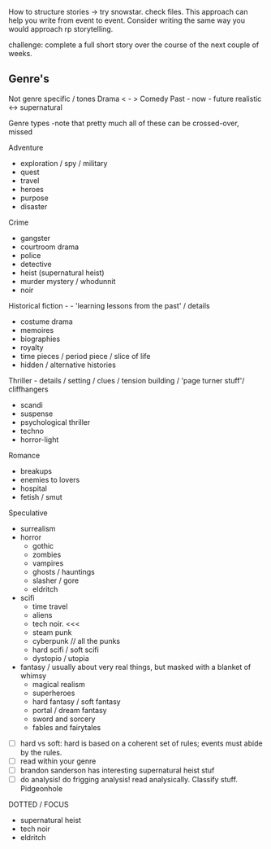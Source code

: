 
How to structure stories -> try snowstar. 
check files. This approach can help you write from event to event. Consider writing the same way you would approach rp storytelling. 

challenge: complete a full short story over the course of the next couple of weeks. 

## Genre's

Not genre specific / tones 
Drama < - > Comedy
Past - now - future
realistic <-> supernatural


Genre types -note that pretty much all of these can be crossed-over, missed

Adventure
- exploration / spy / military 
- quest 
- travel
- heroes
- purpose
- disaster

Crime
- gangster
- courtroom drama
- police 
- detective
- heist (supernatural heist)
- murder mystery / whodunnit
- noir

Historical fiction - - 'learning lessons from the past' / details 
- costume drama
- memoires
- biographies
- royalty
- time pieces / period piece / slice of life
- hidden / alternative histories

Thriller - details / setting / clues / tension building / 'page turner stuff'/ cliffhangers
- scandi
- suspense
- psychological thriller
- techno
- horror-light

Romance
- breakups
- enemies to lovers
- hospital 
- fetish / smut

Speculative
- surrealism
- horror
	- gothic
	- zombies
	- vampires
	- ghosts / hauntings
	- slasher / gore
	- eldritch
- scifi
	- time travel
	- aliens
	- tech noir. <<<
	- steam punk
	- cyberpunk // all the punks
	- hard scifi / soft scifi
	- dystopio / utopia
- fantasy / usually about very real things, but masked with a blanket of whimsy
	- magical realism
	- superheroes 
	- hard fantasy / soft fantasy
	- portal / dream fantasy
	- sword and sorcery
	- fables and fairytales

- [ ] hard vs soft: hard is based on a coherent set of rules; events must abide by the rules. 
- [ ] read within your genre
- [ ] brandon sanderson has interesting supernatural heist stuf
- [ ] do analysis! do frigging analysis! read analysically. Classify stuff. Pidgeonhole

DOTTED / FOCUS
- supernatural heist 
- tech noir
- eldritch

